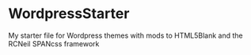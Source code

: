 # WordpressStarter
My starter file for Wordpress themes with mods to HTML5Blank and the RCNeil SPANcss framework
